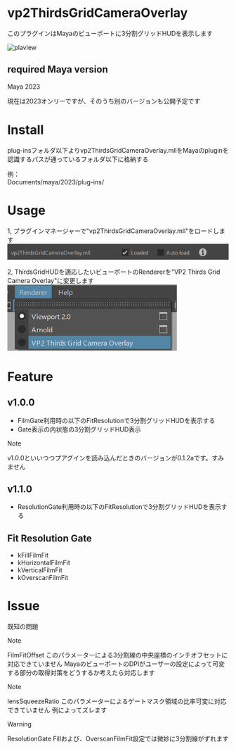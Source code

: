 # vp2ThirdsGridCameraOverlay
このプラグインはMayaのビューポートに3分割グリッドHUDを表示します

![plaview](/images/cameraoverlay_02.gif)

## required Maya version
Maya 2023

現在は2023オンリーですが、そのうち別のバージョンも公開予定です

# Install
plug-insフォルダ以下よりvp2ThirdsGridCameraOverlay.mllをMayaのpluginを認識するパスが通っているフォルダ以下に格納する

例：\
Documents/maya/2023/plug-ins/

# Usage
1, プラグインマネージャーで"vp2ThirdsGridCameraOverlay.mll"をロードします
![image01.png](/images/image01.png)

2, ThirdsGridHUDを適応したいビューポートのRendererを"VP2 Thirds Grid Camera Overlay"に変更します
![image02.png](/images/image02.png)

# Feature
## v1.0.0
* FilmGate利用時の以下のFitResolutionで3分割グリッドHUDを表示する
* Gate表示の内状態の3分割グリッドHUD表示

> [!NOTE]
> v1.0.0といいつつプアグインを読み込んだときのバージョンが0.1.2aです。すみません

## v1.1.0
* ResolutionGate利用時の以下のFitResolutionで3分割グリッドHUDを表示する

## Fit Resolution Gate
* kFillFilmFit
* kHorizontalFilmFit
* kVerticalFilmFit
* kOverscanFilmFit

# Issue
既知の問題

> [!NOTE]
> FilmFitOffset
> このパラメーターによる3分割線の中央座標のインチオフセットに対応できていません
> MayaのビューポートのDPIがユーザーの設定によって可変する部分の取得対策をどうするか考えたら対応します

> [!NOTE]
> lensSqueezeRatio
> このパラメーターによるゲートマスク領域の比率可変に対応できていません
> 例によってズレます

> [!WARNING]
> ResolutionGate
> Fillおよび、OverscanFilmFit設定では微妙に3分割線がずれます
